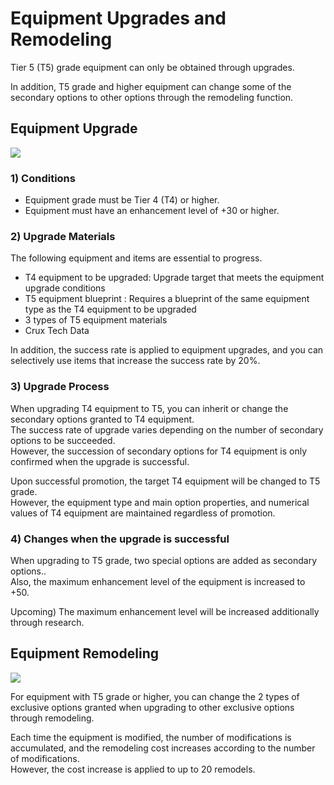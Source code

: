 # Equipment Upgrades and Remodeling

Tier 5 (T5) grade equipment can only be obtained through upgrades.

In addition, T5 grade and higher equipment can change some of the secondary options to other options through the remodeling function.


## Equipment Upgrade
![](https://d3bbxo4nelobc3.cloudfront.net/html/img/help/205_01.jpg)

### 1) Conditions
- Equipment grade must be Tier 4 (T4) or higher.
- Equipment must have an enhancement level of +30 or higher.


### 2) Upgrade Materials

The following equipment and items are essential to progress.

- T4 equipment to be upgraded: Upgrade target that meets the equipment upgrade conditions
- T5 equipment blueprint : Requires a blueprint of the same equipment type as the T4 equipment to be upgraded
- 3 types of T5 equipment materials
- Crux Tech Data


In addition, the success rate is applied to equipment upgrades, and you can selectively use items that increase the success rate by 20%.


### 3) Upgrade Process

When upgrading T4 equipment to T5, you can inherit or change the secondary options granted to T4 equipment.<br>
The success rate of upgrade varies depending on the number of secondary options to be succeeded.<br>
However, the succession of secondary options for T4 equipment is only confirmed when the upgrade is successful.

Upon successful promotion, the target T4 equipment will be changed to T5 grade.<br>
However, the equipment type and main option properties, and numerical values of T4 equipment are maintained regardless of promotion.


### 4) Changes when the upgrade is successful

When upgrading to T5 grade, two special options are added as secondary options..<br>
Also, the maximum enhancement level of the equipment is increased to +50.

Upcoming) The maximum enhancement level will be increased additionally through research.



## Equipment Remodeling
![](https://d3bbxo4nelobc3.cloudfront.net/html/img/help/205_02.jpg)

For equipment with T5 grade or higher, you can change the 2 types of exclusive options granted when upgrading to other exclusive options through remodeling.<br>

Each time the equipment is modified, the number of modifications is accumulated, and the remodeling cost increases according to the number of modifications.<br>
However, the cost increase is applied to up to 20 remodels.